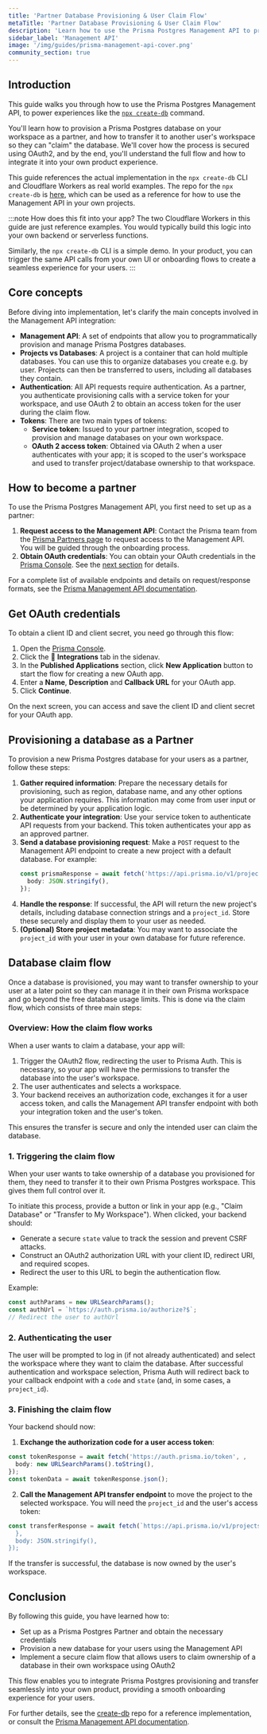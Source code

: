 ```yaml
---
title: 'Partner Database Provisioning & User Claim Flow'
metaTitle: 'Partner Database Provisioning & User Claim Flow'
description: 'Learn how to use the Prisma Postgres Management API to provision and claim databases'
sidebar_label: 'Management API'
image: '/img/guides/prisma-management-api-cover.png'
community_section: true
---
```


## Introduction

This guide walks you through how to use the Prisma Postgres Management API, to power experiences like the [`npx create-db`](https://create-db.prisma.io/) command.

You'll learn how to provision a Prisma Postgres database on your workspace as a partner, and how to transfer it to another user's workspace so they can "claim" the database. We'll cover how the process is secured using OAuth2, and by the end, you'll understand the full flow and how to integrate it into your own product experience.

This guide references the actual implementation in the `npx create-db` CLI and Cloudflare Workers as real world examples. The repo for the `npx create-db` is [here](https://github.com/prisma/create-db), which can be used as a reference for how to use the Management API in your own projects.

:::note How does this fit into your app?
The two Cloudflare Workers in this guide are just reference examples. You would typically build this logic into your own backend or serverless functions.

Similarly, the `npx create-db` CLI is a simple demo. In your product, you can trigger the same API calls from your own UI or onboarding flows to create a seamless experience for your users.
:::

## Core concepts

Before diving into implementation, let's clarify the main concepts involved in the Management API integration:

- **Management API**: A set of endpoints that allow you to programmatically provision and manage Prisma Postgres databases.
- **Projects vs Databases**: A project is a container that can hold multiple databases. You can use this to organize databases you create e.g. by user. Projects can then be transferred to users, including all databases they contain.
- **Authentication**: All API requests require authentication. As a partner, you authenticate provisioning calls with a service token for your workspace, and use OAuth 2 to obtain an access token for the user during the claim flow.
- **Tokens**: There are two main types of tokens:
  - **Service token**: Issued to your partner integration, scoped to provision and manage databases on your own workspace.
  - **OAuth 2 access token**: Obtained via OAuth 2 when a user authenticates with your app; it is scoped to the user's workspace and used to transfer project/database ownership to that workspace.

## How to become a partner

To use the Prisma Postgres Management API, you first need to set up as a partner:

1. **Request access to the Management API**: Contact the Prisma team from the [Prisma Partners page](https://www.prisma.io/partners) to request access to the Management API. You will be guided through the onboarding process.
2. **Obtain OAuth credentials**: You can obtain your OAuth credentials in the [Prisma Console](https://console.prisma.io). See the [next section](#get-oauth-credentials) for details.

For a complete list of available endpoints and details on request/response formats, see the [Prisma Management API documentation](/postgres/introduction/management-api).

## Get OAuth credentials

To obtain a client ID and client secret, you need go through this flow:

1. Open the [Prisma Console](https://console.prisma.io).
1. Click the 🧩 **Integrations** tab in the sidenav.
1. In the **Published Applications** section, click **New Application** button to start the flow for creating a new OAuth app.
1. Enter a **Name**, **Description** and **Callback URL** for your OAuth app.
1. Click **Continue**.

On the next screen, you can access and save the client ID and client secret for your OAuth app.

## Provisioning a database as a Partner

To provision a new Prisma Postgres database for your users as a partner, follow these steps:

1. **Gather required information**: Prepare the necessary details for provisioning, such as region, database name, and any other options your application requires. This information may come from user input or be determined by your application logic.
2. **Authenticate your integration**: Use your service token to authenticate API requests from your backend. This token authenticates your app as an approved partner.
3. **Send a database provisioning request**: Make a `POST` request to the Management API endpoint to create a new project with a default database. For example:
   ```ts
   const prismaResponse = await fetch('https://api.prisma.io/v1/projects', ,
     body: JSON.stringify(),
   });
   ```
4. **Handle the response**: If successful, the API will return the new project's details, including database connection strings and a `project_id`. Store these securely and display them to your user as needed.
5. **(Optional) Store project metadata**: You may want to associate the `project_id` with your user in your own database for future reference.

## Database claim flow

Once a database is provisioned, you may want to transfer ownership to your user at a later point so they can manage it in their own Prisma workspace and go beyond the free database usage limits. This is done via the claim flow, which consists of three main steps:

### Overview: How the claim flow works

When a user wants to claim a database, your app will:

1. Trigger the OAuth2 flow, redirecting the user to Prisma Auth. This is necessary, so your app will have the permissions to transfer the database into the user's workspace.
2. The user authenticates and selects a workspace.
3. Your backend receives an authorization code, exchanges it for a user access token, and calls the Management API transfer endpoint with both your integration token and the user's token.

This ensures the transfer is secure and only the intended user can claim the database.

### 1. Triggering the claim flow

When your user wants to take ownership of a database you provisioned for them, they need to transfer it to their own Prisma Postgres workspace. This gives them full control over it.

To initiate this process, provide a button or link in your app (e.g., "Claim Database" or "Transfer to My Workspace"). When clicked, your backend should:

- Generate a secure `state` value to track the session and prevent CSRF attacks.
- Construct an OAuth2 authorization URL with your client ID, redirect URI, and required scopes.
- Redirect the user to this URL to begin the authentication flow.

Example:

```ts
const authParams = new URLSearchParams();
const authUrl = `https://auth.prisma.io/authorize?$`;
// Redirect the user to authUrl
```

### 2. Authenticating the user

The user will be prompted to log in (if not already authenticated) and select the workspace where they want to claim the database. After successful authentication and workspace selection, Prisma Auth will redirect back to your callback endpoint with a `code` and `state` (and, in some cases, a `project_id`).

### 3. Finishing the claim flow

Your backend should now:

1. **Exchange the authorization code for a user access token**:

```ts
const tokenResponse = await fetch('https://auth.prisma.io/token', ,
  body: new URLSearchParams().toString(),
});
const tokenData = await tokenResponse.json();
```

2. **Call the Management API transfer endpoint** to move the project to the selected workspace. You will need the `project_id` and the user's access token:

```ts
const transferResponse = await fetch(`https://api.prisma.io/v1/projects/$/transfer`, `,
  },
  body: JSON.stringify(),
});
```

If the transfer is successful, the database is now owned by the user's workspace.

## Conclusion

By following this guide, you have learned how to:

- Set up as a Prisma Postgres Partner and obtain the necessary credentials
- Provision a new database for your users using the Management API
- Implement a secure claim flow that allows users to claim ownership of a database in their own workspace using OAuth2

This flow enables you to integrate Prisma Postgres provisioning and transfer seamlessly into your own product, providing a smooth onboarding experience for your users.

For further details, see the [create-db](https://github.com/prisma/create-db) repo for a reference implementation, or consult the [Prisma Management API documentation](/postgres/introduction/management-api).
